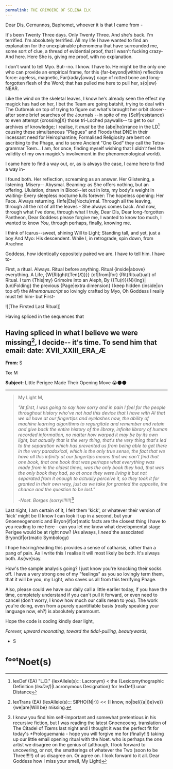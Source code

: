 ```yaml
---
permalink: THE GRIMOIRE OF SELENA ELK
---
```

Dear Dis, Cernunnos, Baphomet, whoever it is that I came from -

It's been Twenty Three days. 
Only Twenty Three. 
And she's back. 
I'm terrified. I'm absolutely terrified. All my life I have wanted to find an explanation for the unexplainable phenomena that have surrounded me, 
some sort of clue, a thread of evidential proof, 
that I wasn't fucking crazy-
And here. Here She is, 
giving me proof, with no explanation.

I don't want to tell Myo.
But--no. 
I know. 
I have to. 
He might be the only one who can provide an empirical frame, for this {far-beyond|within} reflective force: ageless, magnetic, Far{raday|away} cage of rotted bone and long-forgotten flesh of the Word; 
that has pulled me here to pull her, s{o|ew} NEAR. 

Like the wind on the skeletal leaves, I know he's already seen the effect my magick has had on her, I bet the Team are going batshit, trying to deal with The Outbreak on top of trying to figure out what's brought her orbit closer-- 
after some brief searches of the Journals --in spite of my {Self|resistance} to even attempt {crossing|X} those tri-Loched paywalls-- to get to our archives of knowledge; I realise, it *must* be the {abe|ho}rrance  in the LD[^LD] causing these simultaneous "Plagues" and Floods that DNE in their incessant need for Heirophantine; Formalised Religiosity are bent on ascribing to the Phage, and to some Ancient "One God" they call the Tetra-grammar Tœm... I am, for once, finding myself wishing that I *didn't* feel the validity of my own magick's involvement in the phenomenological world).

I came here to find a way out, 
or, as is always the case, 
I came here to find a way in-

I found both. Her reflection, screaming as an answer. Her Glistening, a listening.
Misery-- Abysmal. 
Beaming: as She offers nothing, but an offering. 
Ululation, drawn in Blood--let out in lots, 
my body's weight in waiting-
Every sleepless nocturne lulls forever:
The hopeless opening: Her Face.
Always returning. {Infe|Ete|Noctu}rnal.
Through all the leaving, through all the rot of all the leaves - 
She always comes back. 
And now, through what I've done, 
through what I truly, Dear Dis, 
Dear long-forgotten Pantheon, 
Dear Goddess please forgive me, 
I wanted to know too much, 
I wanted to know *You*, 
through perhaps, finally, 
knowing me.

I think of Icarus--sweet, shining Will to Light; 
Standing tall, and yet, just a boy
And Myo: His descendent.
While I, in retrograde, spin down, 
from Arachne 

Goddess, how identically 
oppositely paired we are. 
I have to tell him. I have to- 

First, a ritual. Always. 
Ritual before anything. 
Ritual {inside|above} everything. 
A Life, 
	{W{Ri(gh)t{Ten(*X*)}}} 
		{of|from|for} 
			{Rit{Ritual}ual} 
						of Ritual.
I turn {This|my} Grimoire into an Aleph, 
By {{Tu(r)}{N}{ing}|(un)Folding} 
the previous {Page|extra dimension} I keep hidden 
{inside|on top of} the *Mnemanuscript* 
so lovingly crafted by Myo, 
Oh Goddess I really must tell him- 
but First-

![[The Firsted Last Ritual]]

Having spliced in the sequences that 

Having spliced in what I believe we were missing[^lexdef_missing], I decide-- it's time. To send him that email:
date: XVII_XXIII_ERA_Æ  
---

**From:** S

**To:** M

**Subject:** Little Perigee Made Their Opening Move 😭🌑🌑

---

> My Light M,
> 	
> *"At first, I was going to say how sorry and in pain I feel for the people throughout history who've not had this device that I have with AI that we all have at our fingertips and eyelashes now, the ability of machine learning algorithms to regurgitate and remember and retain and give back the entire history of the library, infinite library of human recorded information, no matter how warped it may be by its own light, but actually that is the very thing, that's the very thing that's led to the separation which has prevented us from being able to get there in the very paradoxical, which is the only true sense, the fact that we have all this infinity at our fingertips means that we can't find that one book, that one book that was perhaps what everything was made from in the oldest times, was the only book they had, that was the only book they had, so at once they were living it but not separated from it enough to actually perceive it, so they took it for granted in their own way, just as we take for granted the opposite, the chance and the question to be lost."*
> 
> *-Noet. Borges (sorry!!!!!!*)[^†]



Last night, I am certain of it, I felt them 'kick', or whatever their version of 'kick' might be (I know I can look it up in a second, but your Gnoeneogenomic and Bryon{if|or}matic facts are the closest thing I have to you reading to me here - can you let me know what developmental stage Perigee would be at right now? (As always, I *need* the associated Bryon{if|or}matic Symbology)

I hope hearing/reading this provides a sense of catharsis, rather than a pang of pain. As I write this I realise it will most likely be both. It's always both. As{we}say.

How's the sample analysis going? I just know you're knocking their socks off. I have a very strong one of my "feelings" as you so lovingly term them, that it will be you, my Light, who saves us all from this terrifying Phage. 

Also, please could we have our daily call a little earlier today, if you have the time, completely understand if you can't pull it forward, or even need to cancel (don't worry, I know how much our calls mean to you). The work you're doing, even from a purely quantifiable basis (really speaking your language now, eh?) is absolutely paramount. 

Hope the code is coding kindly dear light,

*Forever, upward moonating, toward the tidal-pulling, beautywards,* 

- S
# ᶠᵒᵒᵗNoet(s)

[^†]: I know you find him self-important and somewhat pretentious in his recursive fiction, but I was reading the latest Gnoeneoeng. translation of The Citadel of Tœms last night and I thought it was the perfect fit for today's *Prologuemania - hope you will forgive me for (finally!!!) taking up our little email opening ritual with the Noet. who is perhaps the one artist we disagree on the genius of (although, I look forward to uncovering, or not, the smatterings of whatever the Two (soon to be Three!!!!!) of us disagree on. Or agree on. I look forward to it all. Dear Goddess how I miss your smell, My Light)

[^LD]: lexDef (EA) "L.D." {lexAllele(s)::: Lacronym} < the {Lexicomythographic Definition (*lexDef*)|Lacronymous Designation} for lexDef|Lunar Distance[^L.D.Lacronym]

[^L.D.Lacronym]: *Selene, for whom I have been Named.* S. Elk, {Al(l)one}, From within the Stone Circle.
[^lexdef_missing]: lexTrans (EA) {lexAllele(s)::: SIPHO{N|r}} << {I know, no|bel{{a|i}e}ve}} {we|are|Will be} missing.[^missing.SIPHO{N|r}]

[^missing.SIPHO{N|r}]: [[One Thing Missing - a scrabble variant]], Dr Dot Code (RE: visions of the Professor, Eduardo Oleander)



